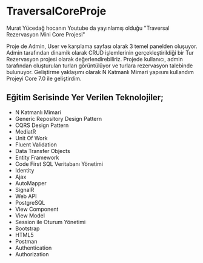 # TraversalCoreProje
Murat Yücedağ hocanın Youtube da yayınlamış olduğu "Traversal Rezervasyon Mini Core Projesi"

Proje de Admin, User ve karşılama sayfası olarak 3 temel panelden oluşuyor. Admin tarafından dinamik olarak CRUD işlemlerinin gerçekleştirildiği bir Tur Rezervasyon projesi olarak değerlendirebiliriz.
Projede kullanıcı, admin tarafından oluşturulan turları görüntülüyor ve turlara rezervasyon talebinde bulunuyor.
Geliştirme yaklaşımı olarak N Katmanlı Mimari yapısını kullandım
Projeyi Core 7.0 ile geliştirdim.

## Eğitim Serisinde Yer Verilen Teknolojiler;
- N Katmanlı Mimari
- Generic Repository Design Pattern
- CQRS Design Pattern
- MediatR
- Unit Of Work
- Fluent Validation
- Data Transfer Objects
- Entity Framework
- Code First SQL Veritabanı Yönetimi
- Identity
- Ajax
- AutoMapper
- SignalR
- Web API
- PostgreSQL
- View Component
- View Model
- Session ile Oturum Yönetimi
- Bootstrap
- HTML5
- Postman
- Authentication
- Authorization






